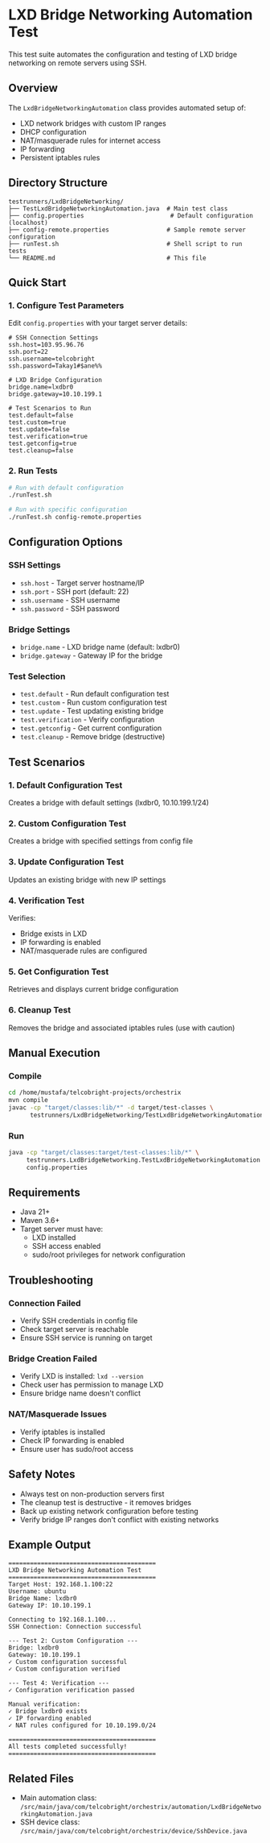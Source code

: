 # LXD Bridge Networking Automation Test

This test suite automates the configuration and testing of LXD bridge networking on remote servers using SSH.

## Overview

The `LxdBridgeNetworkingAutomation` class provides automated setup of:
- LXD network bridges with custom IP ranges
- DHCP configuration
- NAT/masquerade rules for internet access
- IP forwarding
- Persistent iptables rules

## Directory Structure

```
testrunners/LxdBridgeNetworking/
├── TestLxdBridgeNetworkingAutomation.java  # Main test class
├── config.properties                        # Default configuration (localhost)
├── config-remote.properties                # Sample remote server configuration
├── runTest.sh                              # Shell script to run tests
└── README.md                               # This file
```

## Quick Start

### 1. Configure Test Parameters

Edit `config.properties` with your target server details:

```properties
# SSH Connection Settings
ssh.host=103.95.96.76
ssh.port=22
ssh.username=telcobright
ssh.password=Takay1#$ane%%

# LXD Bridge Configuration
bridge.name=lxdbr0
bridge.gateway=10.10.199.1

# Test Scenarios to Run
test.default=false
test.custom=true
test.update=false
test.verification=true
test.getconfig=true
test.cleanup=false
```

### 2. Run Tests

```bash
# Run with default configuration
./runTest.sh

# Run with specific configuration
./runTest.sh config-remote.properties
```

## Configuration Options

### SSH Settings
- `ssh.host` - Target server hostname/IP
- `ssh.port` - SSH port (default: 22)
- `ssh.username` - SSH username
- `ssh.password` - SSH password

### Bridge Settings
- `bridge.name` - LXD bridge name (default: lxdbr0)
- `bridge.gateway` - Gateway IP for the bridge

### Test Selection
- `test.default` - Run default configuration test
- `test.custom` - Run custom configuration test
- `test.update` - Test updating existing bridge
- `test.verification` - Verify configuration
- `test.getconfig` - Get current configuration
- `test.cleanup` - Remove bridge (destructive)

## Test Scenarios

### 1. Default Configuration Test
Creates a bridge with default settings (lxdbr0, 10.10.199.1/24)

### 2. Custom Configuration Test
Creates a bridge with specified settings from config file

### 3. Update Configuration Test
Updates an existing bridge with new IP settings

### 4. Verification Test
Verifies:
- Bridge exists in LXD
- IP forwarding is enabled
- NAT/masquerade rules are configured

### 5. Get Configuration Test
Retrieves and displays current bridge configuration

### 6. Cleanup Test
Removes the bridge and associated iptables rules (use with caution)

## Manual Execution

### Compile
```bash
cd /home/mustafa/telcobright-projects/orchestrix
mvn compile
javac -cp "target/classes:lib/*" -d target/test-classes \
      testrunners/LxdBridgeNetworking/TestLxdBridgeNetworkingAutomation.java
```

### Run
```bash
java -cp "target/classes:target/test-classes:lib/*" \
     testrunners.LxdBridgeNetworking.TestLxdBridgeNetworkingAutomation \
     config.properties
```

## Requirements

- Java 21+
- Maven 3.6+
- Target server must have:
  - LXD installed
  - SSH access enabled
  - sudo/root privileges for network configuration

## Troubleshooting

### Connection Failed
- Verify SSH credentials in config file
- Check target server is reachable
- Ensure SSH service is running on target

### Bridge Creation Failed
- Verify LXD is installed: `lxd --version`
- Check user has permission to manage LXD
- Ensure bridge name doesn't conflict

### NAT/Masquerade Issues
- Verify iptables is installed
- Check IP forwarding is enabled
- Ensure user has sudo/root access

## Safety Notes

- Always test on non-production servers first
- The cleanup test is destructive - it removes bridges
- Back up existing network configuration before testing
- Verify bridge IP ranges don't conflict with existing networks

## Example Output

```
=========================================
LXD Bridge Networking Automation Test
=========================================
Target Host: 192.168.1.100:22
Username: ubuntu
Bridge Name: lxdbr0
Gateway IP: 10.10.199.1

Connecting to 192.168.1.100...
SSH Connection: Connection successful

--- Test 2: Custom Configuration ---
Bridge: lxdbr0
Gateway: 10.10.199.1
✓ Custom configuration successful
✓ Custom configuration verified

--- Test 4: Verification ---
✓ Configuration verification passed

Manual verification:
✓ Bridge lxdbr0 exists
✓ IP forwarding enabled
✓ NAT rules configured for 10.10.199.0/24

=========================================
All tests completed successfully!
=========================================
```

## Related Files

- Main automation class: `/src/main/java/com/telcobright/orchestrix/automation/LxdBridgeNetworkingAutomation.java`
- SSH device class: `/src/main/java/com/telcobright/orchestrix/device/SshDevice.java`